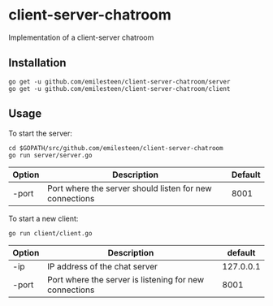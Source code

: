 # client-server-chatroom

Implementation of a client-server chatroom

## Installation
```
go get -u github.com/emilesteen/client-server-chatroom/server
go get -u github.com/emilesteen/client-server-chatroom/client
```

## Usage
To start the server:<br/>
```
cd $GOPATH/src/github.com/emilesteen/client-server-chatroom
go run server/server.go
```

|Option|Description|Default|
|--|--|--|
|-port|Port where the server should listen for new connections|8001|


To start a new client:<br/>
```
go run client/client.go
```
|Option|Description|default|
|--|--|--|
|-ip|IP address of the chat server|127.0.0.1|
|-port|Port where the server is listening for new connections|8001|
